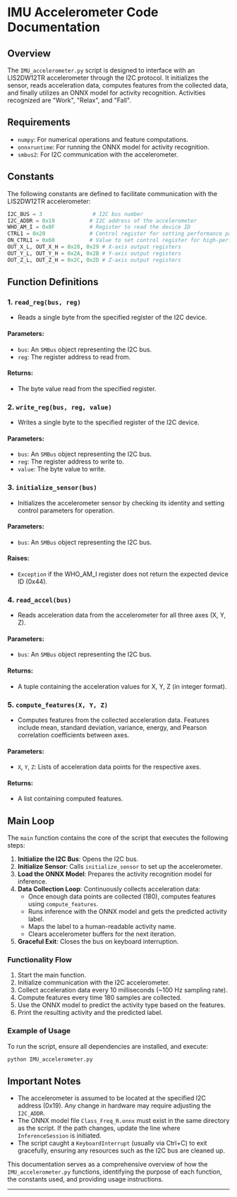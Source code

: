 # IMU Accelerometer Code Documentation

## Overview
The `IMU_accelerometer.py` script is designed to interface with an LIS2DW12TR accelerometer through the I2C protocol. It initializes the sensor, reads acceleration data, computes features from the collected data, and finally utilizes an ONNX model for activity recognition. Activities recognized are "Work", "Relax", and "Fall".

## Requirements
- `numpy`: For numerical operations and feature computations.
- `onnxruntime`: For running the ONNX model for activity recognition.
- `smbus2`: For I2C communication with the accelerometer.

## Constants
The following constants are defined to facilitate communication with the LIS2DW12TR accelerometer:

```python
I2C_BUS = 3                # I2C bus number
I2C_ADDR = 0x19           # I2C address of the accelerometer
WHO_AM_I = 0x0F           # Register to read the device ID
CTRL1 = 0x20              # Control register for setting performance parameters
ON_CTRL1 = 0x60           # Value to set control register for high-performance mode
OUT_X_L, OUT_X_H = 0x28, 0x29 # X-axis output registers
OUT_Y_L, OUT_Y_H = 0x2A, 0x2B # Y-axis output registers
OUT_Z_L, OUT_Z_H = 0x2C, 0x2D # Z-axis output registers
```

## Function Definitions

### 1. `read_reg(bus, reg)`
* Reads a single byte from the specified register of the I2C device.

#### Parameters:
- `bus`: An `SMBus` object representing the I2C bus.
- `reg`: The register address to read from.

#### Returns:
- The byte value read from the specified register.

### 2. `write_reg(bus, reg, value)`
* Writes a single byte to the specified register of the I2C device.

#### Parameters:
- `bus`: An `SMBus` object representing the I2C bus.
- `reg`: The register address to write to.
- `value`: The byte value to write.

### 3. `initialize_sensor(bus)`
* Initializes the accelerometer sensor by checking its identity and setting control parameters for operation.

#### Parameters:
- `bus`: An `SMBus` object representing the I2C bus.

#### Raises:
- `Exception` if the WHO_AM_I register does not return the expected device ID (0x44).

### 4. `read_accel(bus)`
* Reads acceleration data from the accelerometer for all three axes (X, Y, Z).

#### Parameters:
- `bus`: An `SMBus` object representing the I2C bus.

#### Returns:
- A tuple containing the acceleration values for X, Y, Z (in integer format).

### 5. `compute_features(X, Y, Z)`
* Computes features from the collected acceleration data. Features include mean, standard deviation, variance, energy, and Pearson correlation coefficients between axes.

#### Parameters:
- `X`, `Y`, `Z`: Lists of acceleration data points for the respective axes.

#### Returns:
- A list containing computed features.

## Main Loop
The `main` function contains the core of the script that executes the following steps:

1. **Initialize the I2C Bus**: Opens the I2C bus.
2. **Initialize Sensor**: Calls `initialize_sensor` to set up the accelerometer.
3. **Load the ONNX Model**: Prepares the activity recognition model for inference.
4. **Data Collection Loop**: Continuously collects acceleration data:
   - Once enough data points are collected (180), computes features using `compute_features`.
   - Runs inference with the ONNX model and gets the predicted activity label.
   - Maps the label to a human-readable activity name.
   - Clears accelerometer buffers for the next iteration.
5. **Graceful Exit**: Closes the bus on keyboard interruption.

### Functionality Flow
1. Start the main function.
2. Initialize communication with the I2C accelerometer.
3. Collect acceleration data every 10 milliseconds (~100 Hz sampling rate).
4. Compute features every time 180 samples are collected.
5. Use the ONNX model to predict the activity type based on the features.
6. Print the resulting activity and the predicted label.

### Example of Usage
To run the script, ensure all dependencies are installed, and execute:

```bash
python IMU_accelerometer.py
```

## Important Notes
- The accelerometer is assumed to be located at the specified I2C address (0x19). Any change in hardware may require adjusting the `I2C_ADDR`.
- The ONNX model file `Class_Freq_R.onnx` must exist in the same directory as the script. If the path changes, update the line where `InferenceSession` is initiated.
- The script caught a `KeyboardInterrupt` (usually via Ctrl+C) to exit gracefully, ensuring any resources such as the I2C bus are cleaned up.

This documentation serves as a comprehensive overview of how the `IMU_accelerometer.py` functions, identifying the purpose of each function, the constants used, and providing usage instructions.

---
